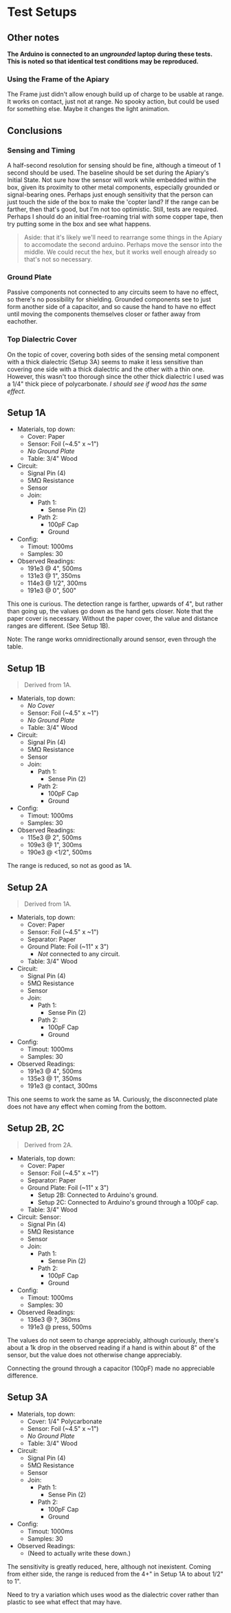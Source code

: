 Test Setups
===========



Other notes
-----------

**The Arduino is connected to an *ungrounded* laptop during these tests.  This is noted so that identical test conditions may be reproduced.**

### Using the Frame of the Apiary

The Frame just didn't allow enough build up of charge to be usable at range.  It works on contact, just not at range.  No spooky action, but could be used for something else.  Maybe it changes the light animation.



Conclusions
-----------

### Sensing and Timing

A half-second resolution for sensing should be fine, although a timeout of 1 second should be used.  The baseline should be set during the Apiary's Initial State.  Not sure how the sensor will work while embedded within the box, given its proximity to other metal components, especially grounded or signal-bearing ones.  Perhaps just enough sensitivity that the person can just touch the side of the box to make the 'copter land?  If the range can be farther, then that's good, but I'm not too optimistic.  Still, tests are required.  Perhaps I should do an initial free-roaming trial with some copper tape, then try putting some in the box and see what happens.

> Aside: that it's likely we'll need to rearrange some things in the Apiary to accomodate the second arduino.  Perhaps move the sensor into the middle.  We could recut the hex, but it works well enough already so that's not so necessary.

### Ground Plate

Passive components not connected to any circuits seem to have no effect, so there's no possibility for shielding.  Grounded components see to just form another side of a capacitor, and so cause the hand to have no effect until moving the components themselves closer or father away from eachother.

### Top Dialectric Cover

On the topic of cover, covering both sides of the sensing metal component with a thick dialectric (Setup 3A) seems to make it less sensitive than covering one side with a thick dialectric and the other with a thin one.  However, this wasn't too thorough since the other thick dialectric I used was a 1/4" thick piece of polycarbonate.  *I should see if wood has the same effect.*



Setup 1A
--------

- Materials, top down:
	- Cover: Paper
	- Sensor: Foil (~4.5" x ~1")
	- *No Ground Plate*
	- Table: 3/4" Wood
- Circuit:
	- Signal Pin (4)
	- 5MΩ Resistance
	- Sensor
	- Join:
		- Path 1:
			- Sense Pin (2)
		- Path 2:
			- 100pF Cap
			- Ground
- Config:
	- Timout: 1000ms
	- Samples: 30
- Observed Readings:
	- 191e3 @ 4", 500ms
	- 131e3 @ 1", 350ms
	- 114e3 @ 1/2", 300ms
	- 191e3 @ 0", 500"

This one is curious.  The detection range is farther, upwards of 4", but rather than going up, the values go down as the hand gets closer.  Note that the paper cover is necessary.  Without the paper cover, the value and distance ranges are different. (See Setup 1B).

Note: The range works omnidirectionally around sensor, even through the table.



Setup 1B
--------

> Derived from 1A.

- Materials, top down:
	- *No Cover*
	- Sensor: Foil (~4.5" x ~1")
	- *No Ground Plate*
	- Table: 3/4" Wood
- Circuit:
	- Signal Pin (4)
	- 5MΩ Resistance
	- Sensor
	- Join:
		- Path 1:
			- Sense Pin (2)
		- Path 2:
			- 100pF Cap
			- Ground
- Config:
	- Timout: 1000ms
	- Samples: 30
- Observed Readings:
	- 115e3 @ 2", 500ms
	- 109e3 @ 1", 300ms
	- 190e3 @ <1/2", 500ms

The range is reduced, so not as good as 1A.



Setup 2A
--------

> Derived from 1A.

- Materials, top down:
	- Cover: Paper
	- Sensor: Foil (~4.5" x ~1")
	- Separator: Paper
	- Ground Plate: Foil (~11" x 3")
		- *Not* connected to any circuit.
	- Table: 3/4" Wood
- Circuit:
	- Signal Pin (4)
	- 5MΩ Resistance
	- Sensor
	- Join:
		- Path 1:
			- Sense Pin (2)
		- Path 2:
			- 100pF Cap
			- Ground
- Config:
	- Timout: 1000ms
	- Samples: 30
- Observed Readings:
	- 191e3 @ 4", 500ms
	- 135e3 @ 1", 350ms
	- 191e3 @ contact, 300ms

This one seems to work the same as 1A.  Curiously, the disconnected plate does not have any effect when coming from the bottom.



Setup 2B, 2C
------------

> Derived from 2A.

- Materials, top down:
	- Cover: Paper
	- Sensor: Foil (~4.5" x ~1")
	- Separator: Paper
	- Ground Plate: Foil (~11" x 3")
		- Setup 2B: Connected to Arduino's ground.
		- Setup 2C: Connected to Arduino's ground through a 100pF cap.
	- Table: 3/4" Wood
- Circuit: Sensor:
	- Signal Pin (4)
	- 5MΩ Resistance
	- Sensor
	- Join:
		- Path 1:
			- Sense Pin (2)
		- Path 2:
			- 100pF Cap
			- Ground
- Config:
	- Timout: 1000ms
	- Samples: 30
- Observed Readings:
	- 136e3 @ ?, 360ms
	- 191e3 @ press, 500ms

The values do not seem to change appreciably, although curiously, there's about a 1k drop in the observed reading if a hand is within about 8" of the sensor, but the value does not otherwise change appreciably.

Connecting the ground through a capacitor (100pF) made no appreciable difference.



Setup 3A
--------

- Materials, top down:
	- Cover: 1/4" Polycarbonate
	- Sensor: Foil (~4.5" x ~1")
	- *No Ground Plate*
	- Table: 3/4" Wood
- Circuit:
	- Signal Pin (4)
	- 5MΩ Resistance
	- Sensor
	- Join:
		- Path 1:
			- Sense Pin (2)
		- Path 2:
			- 100pF Cap
			- Ground
- Config:
	- Timout: 1000ms
	- Samples: 30
- Observed Readings:
	- (Need to actually write these down.)

The sensitivity is greatly reduced, here, although not inexistent.  Coming from either side, the range is reduced from the 4+" in Setup 1A to about 1/2" to 1".

Need to try a variation which uses wood as the dialectric cover rather than plastic to see what effect that may have.
